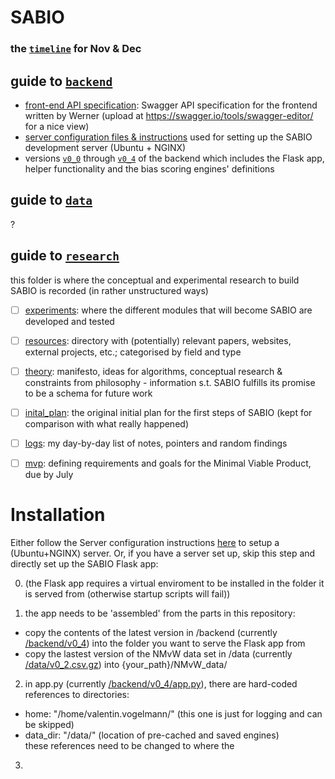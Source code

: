 # SABIO

### the [`timeline`](/timeline.md) for Nov & Dec

## guide to [`backend`](/backend)

 - [front-end API specification](/backend/SABIO_API_v0.1.4.yml): Swagger API specification for the frontend written by Werner (upload at https://swagger.io/tools/swagger-editor/ for a nice view)
 - [server configuration files & instructions](/backend/SABIO_API_v0.1.4.yml) used for setting up the SABIO development server (Ubuntu + NGINX)
 - versions [`v0_0`](/backend/v0_0) through [`v0_4`](/backend/v0_4) of the backend which includes the Flask app, helper functionality and the bias scoring engines' definitions


## guide to [`data`](/data)

?



## guide to [`research`](/research)

this folder is where the conceptual and experimental research to build SABIO is recorded (in rather unstructured ways)

 - [ ] [experiments](/experiments): where the different modules that will become SABIO are developed and tested
 - [ ] [resources](/resources): directory with (potentially) relevant papers, websites, external projects, etc.; categorised by field and type 
 - [ ] [theory](/theory): manifesto, ideas for algorithms, conceptual research & constraints from philosophy - information s.t. SABIO fulfills its promise to be a schema for future work 
 - [ ] [inital_plan](/initial_plan.md): the original initial plan for the first steps of SABIO (kept for comparison with what really happened)
 - [ ] [logs](/logs.md): my day-by-day list of notes, pointers and random findings
 - [ ] [mvp](/mvp.md): defining requirements and goals for the Minimal Viable Product, due by July


# Installation

Either follow the Server configuration instructions [here](/backend/server_config/README.md) to setup a (Ubuntu+NGINX) server. Or, if you have a server set up, skip this step and directly set up the SABIO Flask app:

 0. (the Flask app requires a virtual enviroment to be installed in the folder it is served from (otherwise startup scripts will fail))

 1. the app needs to be 'assembled' from the parts in this repository:
   - copy the contents of the latest version in /backend (currently [/backend/v0_4](v0.4)) into the folder you want to serve the Flask app from
   - copy the lastest version of the NMvW data set in /data (currently [/data/v0_2.csv.gz](v0.2)) into {your_path}/NMvW_data/
 
 
 2. in app.py (currently [/backend/v0_4/app.py](v0.4)), there are hard-coded references to directories:
  - home: "/home/valentin.vogelmann/" (this one is just for logging and can be skipped)
  - data_dir: "/data/" (location of pre-cached and saved engines)  
    these references need to be changed to where the 
    
    
 3. 
